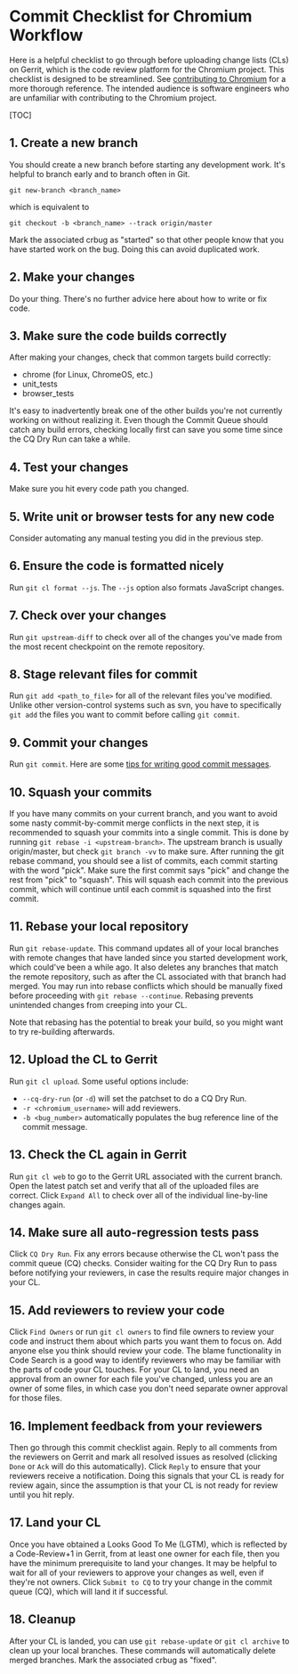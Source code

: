 # Commit Checklist for Chromium Workflow

Here is a helpful checklist to go through before uploading change lists (CLs) on
Gerrit, which is the code review platform for the Chromium project. This
checklist is designed to be streamlined. See
[contributing to Chromium][contributing] for a more thorough reference. The
intended audience is software engineers who are unfamiliar with contributing to
the Chromium project.

[TOC]

## 1. Create a new branch

You should create a new branch before starting any development work. It's
helpful to branch early and to branch often in Git.

    git new-branch <branch_name>

which is equivalent to

    git checkout -b <branch_name> --track origin/master

Mark the associated crbug as "started" so that other people know that you have
started work on the bug. Doing this can avoid duplicated work.

## 2. Make your changes

Do your thing. There's no further advice here about how to write or fix code.

## 3. Make sure the code builds correctly

After making your changes, check that common targets build correctly:

*   chrome (for Linux, ChromeOS, etc.)
*   unit_tests
*   browser_tests

It's easy to inadvertently break one of the other builds you're not currently
working on without realizing it. Even though the Commit Queue should catch any
build errors, checking locally first can save you some time since the CQ Dry Run
can take a while.

## 4. Test your changes

Make sure you hit every code path you changed.

## 5. Write unit or browser tests for any new code

Consider automating any manual testing you did in the previous step.

## 6. Ensure the code is formatted nicely

Run `git cl format --js`. The `--js` option also formats JavaScript changes.

## 7. Check over your changes

Run `git upstream-diff` to check over all of the changes you've made from the
most recent checkpoint on the remote repository.

## 8. Stage relevant files for commit

Run `git add <path_to_file>` for all of the relevant files you've modified.
Unlike other version-control systems such as svn, you have to specifically `git
add` the files you want to commit before calling `git commit`.

## 9. Commit your changes

Run `git commit`. Here are some
[tips for writing good commit messages][uploading-a-change-for-review].

## 10. Squash your commits

If you have many commits on your current branch, and you want to avoid some
nasty commit-by-commit merge conflicts in the next step, it is recommended to
squash your commits into a single commit. This is done by running `git rebase -i
<upstream-branch>`. The upstream branch is usually origin/master, but check `git
branch -vv` to make sure. After running the git rebase command, you should see a
list of commits, each commit starting with the word "pick". Make sure the first
commit says "pick" and change the rest from "pick" to "squash". This will squash
each commit into the previous commit, which will continue until each commit is
squashed into the first commit.

## 11. Rebase your local repository

Run `git rebase-update`. This command updates all of your local branches with
remote changes that have landed since you started development work, which
could've been a while ago. It also deletes any branches that match the remote
repository, such as after the CL associated with that branch had merged. You may
run into rebase conflicts which should be manually fixed before proceeding with
`git rebase --continue`. Rebasing prevents unintended changes from creeping into
your CL.

Note that rebasing has the potential to break your build, so you might want to
try re-building afterwards.

## 12. Upload the CL to Gerrit

Run `git cl upload`. Some useful options include:

*   `--cq-dry-run` (or `-d`) will set the patchset to do a CQ Dry Run.
*   `-r <chromium_username>` will add reviewers.
*   `-b <bug_number>` automatically populates the bug reference line of the
    commit message.

## 13. Check the CL again in Gerrit

Run `git cl web` to go to the Gerrit URL associated with the current branch.
Open the latest patch set and verify that all of the uploaded files are correct.
Click `Expand All` to check over all of the individual line-by-line changes
again.

## 14. Make sure all auto-regression tests pass

Click `CQ Dry Run`. Fix any errors because otherwise the CL won't pass the
commit queue (CQ) checks. Consider waiting for the CQ Dry Run to pass before
notifying your reviewers, in case the results require major changes in your CL.

## 15. Add reviewers to review your code

Click `Find Owners` or run `git cl owners` to find file owners to review your
code and instruct them about which parts you want them to focus on. Add anyone
else you think should review your code. The blame functionality in Code Search
is a good way to identify reviewers who may be familiar with the parts of code
your CL touches. For your CL to land, you need an approval from an owner for
each file you've changed, unless you are an owner of some files, in which case
you don't need separate owner approval for those files.

## 16. Implement feedback from your reviewers

Then go through this commit checklist again. Reply to all comments from the
reviewers on Gerrit and mark all resolved issues as resolved (clicking `Done` or
`Ack` will do this automatically). Click `Reply` to ensure that your reviewers
receive a notification. Doing this signals that your CL is ready for review
again, since the assumption is that your CL is not ready for review until you
hit reply.

## 17. Land your CL

Once you have obtained a Looks Good To Me (LGTM), which is reflected by a
Code-Review+1 in Gerrit, from at least one owner for each file, then you have
the minimum prerequisite to land your changes. It may be helpful to wait for all
of your reviewers to approve your changes as well, even if they're not owners.
Click `Submit to CQ` to try your change in the commit queue (CQ), which will
land it if successful.

## 18. Cleanup

After your CL is landed, you can use `git rebase-update` or `git cl archive` to
clean up your local branches. These commands will automatically delete merged
branches. Mark the associated crbug as "fixed".

[//]: # (the reference link section should be alphabetically sorted)
[contributing]: contributing.md
[uploading-a-change-for-review]: contributing.md#Uploading-a-change-for-review
